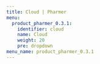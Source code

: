 ```yaml
---
title: Cloud | Pharmer
menu:
  product_pharmer_0.3.1:
    identifier: cloud
    name: Cloud
    weight: 20
    pre: dropdown
menu_name: product_pharmer_0.3.1
---
```



